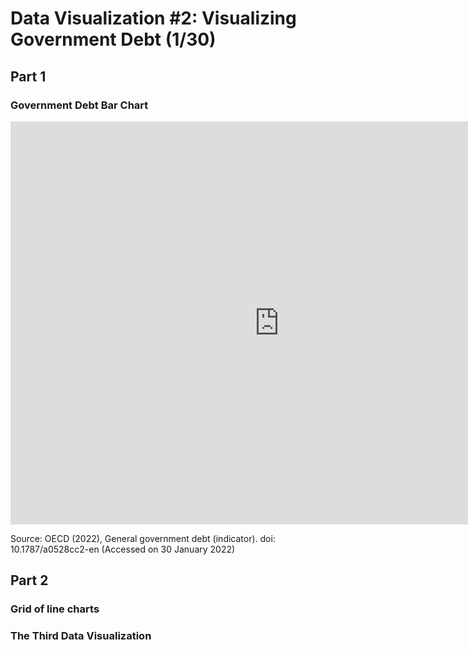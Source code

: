 # Data Visualization #2: Visualizing Government Debt (1/30)

## Part 1

### Government Debt Bar Chart

<iframe src="https://data.oecd.org/chart/6Bl8" width="860" height="645" style="border: 0" mozallowfullscreen="true" webkitallowfullscreen="true" allowfullscreen="true"><a href="https://data.oecd.org/chart/6Bl8" target="_blank">OECD Chart: General government debt, Total, % of GDP, Annual, 2018</a></iframe>

Source: OECD (2022), General government debt (indicator). doi: 10.1787/a0528cc2-en (Accessed on 30 January 2022)

## Part 2

### Grid of line charts

<div class="flourish-embed flourish-chart" data-src="visualisation/8565011"><script src="https://public.flourish.studio/resources/embed.js"></script></div>

### The Third Data Visualization
